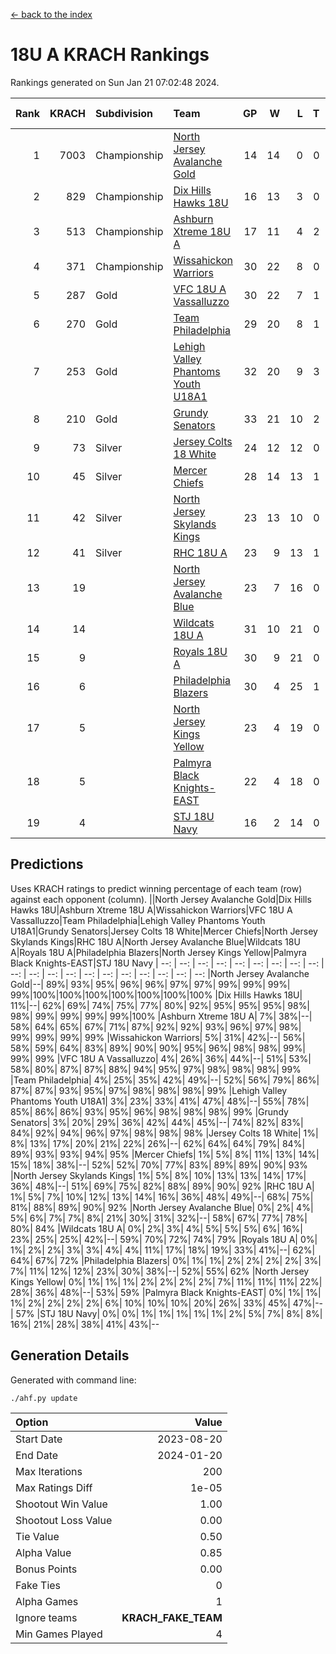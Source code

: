 [<- back to the index](readme.md)
# 18U A KRACH Rankings
Rankings generated on Sun Jan 21 07:02:48 2024.

Rank|KRACH|Subdivision|Team|GP|W|L|T|OTW|OTL|SoS|Exp Wins|Win Diff
---:|---:|:---|:---|---:|---:|---:|---:|---:|---:|---:|---:|---:
1|7003|Championship|[North Jersey Avalanche Gold](https://gamesheetstats.com/seasons/3659/teams/140737/schedule)|14|14|0|0|0|0|88|14.8|-0.0
2|829|Championship|[Dix Hills Hawks 18U](https://gamesheetstats.com/seasons/3659/teams/140731/schedule)|16|13|3|0|1|0|562|13.9|0.0
3|513|Championship|[Ashburn Xtreme 18U A](https://gamesheetstats.com/seasons/3659/teams/140730/schedule)|17|11|4|2|1|0|246|12.9|0.0
4|371|Championship|[Wissahickon Warriors](https://gamesheetstats.com/seasons/3659/teams/140748/schedule)|30|22|8|0|0|1|200|22.9|0.0
5|287|Gold|[VFC 18U A Vassalluzzo](https://gamesheetstats.com/seasons/3659/teams/140746/schedule)|30|22|7|1|2|2|140|23.4|0.0
6|270|Gold|[Team Philadelphia](https://gamesheetstats.com/seasons/3659/teams/140745/schedule)|29|20|8|1|0|0|191|21.4|0.0
7|253|Gold|[Lehigh Valley Phantoms Youth U18A1](https://gamesheetstats.com/seasons/3659/teams/140734/schedule)|32|20|9|3|1|0|189|22.4|0.0
8|210|Gold|[Grundy Senators](https://gamesheetstats.com/seasons/3659/teams/140732/schedule)|33|21|10|2|1|0|185|22.9|0.0
9|73|Silver|[Jersey Colts 18 White](https://gamesheetstats.com/seasons/3659/teams/140733/schedule)|24|12|12|0|0|2|956|12.9|0.0
10|45|Silver|[Mercer Chiefs](https://gamesheetstats.com/seasons/3659/teams/140735/schedule)|28|14|13|1|0|1|558|15.4|0.0
11|42|Silver|[North Jersey Skylands Kings](https://gamesheetstats.com/seasons/3659/teams/140739/schedule)|23|13|10|0|1|1|962|13.9|0.0
12|41|Silver|[RHC 18U A](https://gamesheetstats.com/seasons/3659/teams/140742/schedule)|23|9|13|1|0|1|179|10.4|0.0
13|19||[North Jersey Avalanche Blue](https://gamesheetstats.com/seasons/3659/teams/140736/schedule)|23|7|16|0|0|1|159|7.9|0.0
14|14||[Wildcats 18U A](https://gamesheetstats.com/seasons/3659/teams/140747/schedule)|31|10|21|0|2|1|728|10.9|0.0
15|9||[Royals 18U A](https://gamesheetstats.com/seasons/3659/teams/140743/schedule)|30|9|21|0|1|0|135|9.9|0.0
16|6||[Philadelphia Blazers](https://gamesheetstats.com/seasons/3659/teams/140741/schedule)|30|4|25|1|0|3|175|5.4|0.0
17|5||[North Jersey Kings Yellow](https://gamesheetstats.com/seasons/3659/teams/140738/schedule)|23|4|19|0|1|0|654|4.9|0.0
18|5||[Palmyra Black Knights-EAST](https://gamesheetstats.com/seasons/3659/teams/140740/schedule)|22|4|18|0|2|0|130|4.9|0.0
19|4||[STJ 18U Navy](https://gamesheetstats.com/seasons/3659/teams/140744/schedule)|16|2|14|0|0|0|130|2.9|0.0

## Predictions
Uses KRACH ratings to predict winning percentage of each team (row) against each opponent (column).
||North Jersey Avalanche Gold|Dix Hills Hawks 18U|Ashburn Xtreme 18U A|Wissahickon Warriors|VFC 18U A Vassalluzzo|Team Philadelphia|Lehigh Valley Phantoms Youth U18A1|Grundy Senators|Jersey Colts 18 White|Mercer Chiefs|North Jersey Skylands Kings|RHC 18U A|North Jersey Avalanche Blue|Wildcats 18U A|Royals 18U A|Philadelphia Blazers|North Jersey Kings Yellow|Palmyra Black Knights-EAST|STJ 18U Navy
| --: | --: | --: | --: | --: | --: | --: | --: | --: | --: | --: | --: | --: | --: | --: | --: | --: | --: | --: | --: 
|North Jersey Avalanche Gold|--| 89%| 93%| 95%| 96%| 96%| 97%| 97%| 99%| 99%| 99%| 99%|100%|100%|100%|100%|100%|100%|100%
|Dix Hills Hawks 18U| 11%|--| 62%| 69%| 74%| 75%| 77%| 80%| 92%| 95%| 95%| 95%| 98%| 98%| 99%| 99%| 99%| 99%|100%
|Ashburn Xtreme 18U A|  7%| 38%|--| 58%| 64%| 65%| 67%| 71%| 87%| 92%| 92%| 93%| 96%| 97%| 98%| 99%| 99%| 99%| 99%
|Wissahickon Warriors|  5%| 31%| 42%|--| 56%| 58%| 59%| 64%| 83%| 89%| 90%| 90%| 95%| 96%| 98%| 98%| 99%| 99%| 99%
|VFC 18U A Vassalluzzo|  4%| 26%| 36%| 44%|--| 51%| 53%| 58%| 80%| 87%| 87%| 88%| 94%| 95%| 97%| 98%| 98%| 98%| 99%
|Team Philadelphia|  4%| 25%| 35%| 42%| 49%|--| 52%| 56%| 79%| 86%| 87%| 87%| 93%| 95%| 97%| 98%| 98%| 98%| 99%
|Lehigh Valley Phantoms Youth U18A1|  3%| 23%| 33%| 41%| 47%| 48%|--| 55%| 78%| 85%| 86%| 86%| 93%| 95%| 96%| 98%| 98%| 98%| 99%
|Grundy Senators|  3%| 20%| 29%| 36%| 42%| 44%| 45%|--| 74%| 82%| 83%| 84%| 92%| 94%| 96%| 97%| 98%| 98%| 98%
|Jersey Colts 18 White|  1%|  8%| 13%| 17%| 20%| 21%| 22%| 26%|--| 62%| 64%| 64%| 79%| 84%| 89%| 93%| 93%| 94%| 95%
|Mercer Chiefs|  1%|  5%|  8%| 11%| 13%| 14%| 15%| 18%| 38%|--| 52%| 52%| 70%| 77%| 83%| 89%| 89%| 90%| 93%
|North Jersey Skylands Kings|  1%|  5%|  8%| 10%| 13%| 13%| 14%| 17%| 36%| 48%|--| 51%| 69%| 75%| 82%| 88%| 89%| 90%| 92%
|RHC 18U A|  1%|  5%|  7%| 10%| 12%| 13%| 14%| 16%| 36%| 48%| 49%|--| 68%| 75%| 81%| 88%| 89%| 90%| 92%
|North Jersey Avalanche Blue|  0%|  2%|  4%|  5%|  6%|  7%|  7%|  8%| 21%| 30%| 31%| 32%|--| 58%| 67%| 77%| 78%| 80%| 84%
|Wildcats 18U A|  0%|  2%|  3%|  4%|  5%|  5%|  5%|  6%| 16%| 23%| 25%| 25%| 42%|--| 59%| 70%| 72%| 74%| 79%
|Royals 18U A|  0%|  1%|  2%|  2%|  3%|  3%|  4%|  4%| 11%| 17%| 18%| 19%| 33%| 41%|--| 62%| 64%| 67%| 72%
|Philadelphia Blazers|  0%|  1%|  1%|  2%|  2%|  2%|  2%|  3%|  7%| 11%| 12%| 12%| 23%| 30%| 38%|--| 52%| 55%| 62%
|North Jersey Kings Yellow|  0%|  1%|  1%|  1%|  2%|  2%|  2%|  2%|  7%| 11%| 11%| 11%| 22%| 28%| 36%| 48%|--| 53%| 59%
|Palmyra Black Knights-EAST|  0%|  1%|  1%|  1%|  2%|  2%|  2%|  2%|  6%| 10%| 10%| 10%| 20%| 26%| 33%| 45%| 47%|--| 57%
|STJ 18U Navy|  0%|  0%|  1%|  1%|  1%|  1%|  1%|  2%|  5%|  7%|  8%|  8%| 16%| 21%| 28%| 38%| 41%| 43%|--

## Generation Details

Generated with command line:
```
./ahf.py update
```

| Option | Value |
| :----- | ----: |
| Start Date | 2023-08-20 |
| End Date | 2024-01-20 |
| Max Iterations | 200 |
| Max Ratings Diff | 1e-05 |
| Shootout Win Value | 1.00 |
| Shootout Loss Value | 0.00 |
| Tie Value | 0.50 |
| Alpha Value | 0.85 |
| Bonus Points | 0.00 |
| Fake Ties | 0 |
| Alpha Games | 1 |
| Ignore teams | __KRACH_FAKE_TEAM__ |
| Min Games Played | 4 |

